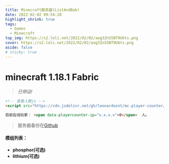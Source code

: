 ```yaml
---
title: Minecraft服务器(ListAndBak)
date: 2022-02-02 09:54:20
highlight_shrink: true
tags:
  - Games
  - Minecraft
top_img: https://s2.loli.net/2022/02/02/aog3ZnS5BT9U6ts.png
cover: https://s2.loli.net/2022/02/02/aog3ZnS5BT9U6ts.png
aside: false
# sticky: true
---
```


# minecraft 1.18.1 Fabric

> *已停运!*

```html
<!-- 查看人数js -->
<script src="https://cdn.jsdelivr.net/gh/leonardosnt/mc-player-counter/dist/mc-player-counter.min.js"></script>

目前在线玩家： <span data-playercounter-ip="x.x.x.x">0</span>  人。 

```

> 服务器备份在[Github](https://github.com/XwX12596/Fabric118)

#### 模组列表：
- **phosphor(可选)**
- **lithium(可选)**
